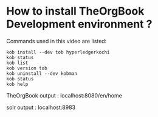 # How to install TheOrgBook Development environment ?


Commands used in this video are listed:

    kob install --dev tob hyperledgerkochi
    kob status
    kob list
    kob version tob
    kob uninstall --dev kobman
    kob status
    kob help

TheOrgBook output 	    : localhost:8080/en/home

solr output 		    : localhost:8983
